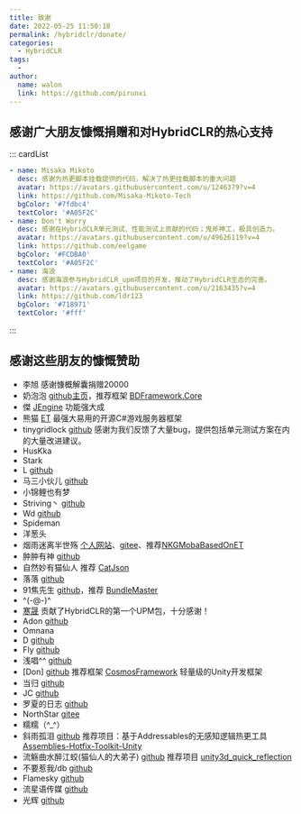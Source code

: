 ```yaml
---
title: 致谢
date: 2022-05-25 11:50:18
permalink: /hybridclr/donate/
categories:
  - HybridCLR
tags:
  - 
author: 
  name: walon
  link: https://github.com/pirunxi
---
```


## 感谢广大朋友慷慨捐赠和对HybridCLR的热心支持

::: cardList
```yaml
- name: Misaka Mikoto
  desc: 感谢为热更脚本挂载提供的代码，解决了热更挂载脚本的重大问题
  avatar: https://avatars.githubusercontent.com/u/1246379?v=4
  link: https://github.com/Misaka-Mikoto-Tech
  bgColor: '#7fdbc4'
  textColor: '#A05F2C'
- name: Don't Worry
  desc: 感谢在HybridCLR单元测试、性能测试上贡献的代码；鬼斧神工，极具创造力。
  avatar: https://avatars.githubusercontent.com/u/49626119?v=4
  link: https://github.com/eelgame
  bgColor: '#FCDBA0'
  textColor: '#A05F2C'
- name: 海浪
  desc: 感谢海浪参与HybridCLR_upm项目的开发，推动了HybridCLR生态的完善。
  avatar: https://avatars.githubusercontent.com/u/2163435?v=4
  link: https://github.com/ldr123
  bgColor: '#718971'
  textColor: '#fff'

```
:::

## 感谢这些朋友的慷慨赞助

- 李旭 感谢慷概解囊捐赠20000
- 奶泡泡 [github主页](https://github.com/yimengfan)，推荐框架 [BDFramework.Core](https://github.com/yimengfan/BDFramework.Core)
- 傑 [JEngine](https://github.com/JasonXuDeveloper/JEngine) 功能强大成
- 熊猫 [ET](https://github.com/egametang/ET) 最强大易用的开源C#游戏服务器框架
- tinygridlock [github](https://github.com/tinygridlock) 感谢为我们反馈了大量bug，提供包括单元测试方案在内的大量改进建议。
- HusKka
- Stark
- L  [github](https://github.com/LiuOcean)
- 马三小伙儿 [github](https://github.com/XINCGer) 
- 小锦鲤也有梦
- Striving丶 [github](https://github.com/HFX-93)
- Wd [github](https://github.com/chardian)
- Spideman
- 洋葱头
- 烟雨迷离半世殇  [个人网站](https://www.lfzxb.top/)、[gitee](https://gitee.com/NKG_admin)、推荐[NKGMobaBasedOnET](https://gitee.com/NKG_admin/NKGMobaBasedOnET)
- 肿肿有神 [github](https://github.com/chenjiepro)
- 自然妙有猫仙人 推荐 [CatJson](https://github.com/CatImmortal/CatJson)
- 落落 [github](https://github.com/Aileen25)
- 91焦先生 [github](https://github.com/mister91jiao)，推荐 [BundleMaster](https://github.com/mister91jiao/BundleMaster)
- ^(-@-)^
- [寒晟](https://github.com/huangchaoqun) 贡献了HybridCLR的第一个UPM包，十分感谢！
- Adon [github](https://github.com/Adon92)
- Omnana
- D [github](https://github.com/adiu)
- Fly  [github](https://github.com/renfengyi)
- 浅唱^^ [github](https://github.com/doitmyway)
- [Don] [github](https://github.com/DonnYep)  推荐框架 [CosmosFramework](https://github.com/DonnYep/CosmosFramework) 轻量级的Unity开发框架
- 当归 [github](https://github.com/privatevoidyou)
- JC [github](https://github.com/jctn)
- 罗夏的日志 [github](https://github.com/Senfee-Cheng)
- NorthStar [gitee](https://gitee.com/cmx)
- 糯糯（^_^） 
- 斜雨孤泪 [github](https://github.com/Bian-Sh) 推荐项目：基于Addressables的无感知逻辑热更工具 [Assemblies-Hotfix-Toolkit-Unity](https://github.com/Bian-Sh/Assemblies-Hotfix-Toolkit-Unity)
- 流觞曲水醉江蛟(猫仙人的大弟子) [github](https://github.com/smopu) 推荐项目 [unity3d_quick_reflection](https://github.com/smopu/unity3d_quick_reflection)
- 不要惹我/db [github](https://github.com/kkvskkkk) 
- Flamesky [github](https://github.com/FlameskyDexive)
- 流星语传媒 [github](https://github.com/ChineseGod)
- 光辉 [github](https://github.com/guanghui1987)
